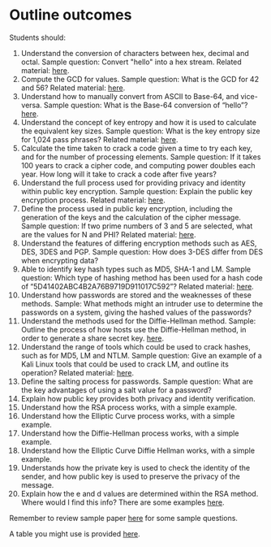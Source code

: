 # Outline outcomes

Students should:

1. Understand the conversion of characters between hex, decimal and octal. Sample question: Convert "hello" into a hex stream. Related material: [here](https://asecuritysite.com/Coding/ascii).
1. Compute the GCD for values. Sample question: What is the GCD for 42 and 56? Related material: [here](http://asecuritysite.com/encryption/gcd).
1. Understand how to manually convert from ASCII to Base-64, and vice-versa. Sample question: What is the Base-64 conversion of “hello”? [here](https://asecuritysite.com/Coding/ascii).
1. Understand the concept of key entropy and how it is used to calculate the equivalent key sizes. Sample question: What is the key entropy size for 1,024 pass phrases? Related material: [here](https://asecuritysite.com/encryption/en).
1. Calculate the time taken to crack a code given a time to try each key, and for the number of processing elements. Sample question: If it takes 100 years to crack a cipher code, and computing power doubles each year. How long will it take to crack a code after five years?
1. Understand the full process used for providing privacy and identity within public key encryption. Sample question: Explain the public key encryption process. Related material: [here](https://www.youtube.com/watch?v=KmQQOtZw2GQ).
1. Define the process used in public key encryption, including the generation of the keys and the calculation of the cipher message. Sample question: If two prime numbers of 3 and 5 are selected, what are the values for N and PHI? Related material: [here](https://asecuritysite.com/encryption/rsa).
1. Understand the features of differing encryption methods such as AES, DES, 3DES and PGP. Sample question: How does 3-DES differ from DES when encrypting data?
1. Able to identify key hash types such as MD5, SHA-1 and LM. Sample question: Which type of hashing method has been used for a hash code of “5D41402ABC4B2A76B9719D911017C592”? Related material: [here](https://asecuritysite.com/encryption/md5).
1. Understand how passwords are stored and the weaknesses of these methods. Sample: What methods might an intruder use to determine the passwords on a system, giving the hashed values of the passwords?
1. Understand the methods used for the Diffie-Hellman method. Sample: Outline the process of how hosts use the Diffie-Hellman method, in order to generate a share secret key. [here](https://asecuritysite.com/Encryption/diffie).
1. Understand the range of tools which could be used to crack hashes, such as for MD5, LM and NTLM. Sample question: Give an example of a Kali Linux tools that could be used to crack LM, and outline its operation? Related material: [here](https://www.youtube.com/watch?v=ENp-tDJn1uY).
1. Define the salting process for passwords. Sample question: What are the key advantages of using a salt value for a password?
1. Explain how public key provides both privacy and identity verification.
1. Understand how the RSA process works, with a simple example.
1. Understand how the Elliptic Curve process works, with a simple example.
1. Understand how the Diffie-Hellman process works, with a simple example.
1. Understand how the Elliptic Curve Diffie Hellman works, with a simple example.
1. Understands how the private key is used to check the identity of the sender, and how public key is used to preserve the privacy of the message.
1. Explain how the e and d values are determined within the RSA method. Where would I find this info? There are some examples [here](https://asecuritysite.com/log/rsa_examples.pdf).

Remember to review sample paper [here](https://github.com/billbuchanan/esecurity/blob/master/z_assessments/test01/fake_exam_paper.md) for some sample questions.

A table you might use is provided [here](https://asecuritysite.com/public/table.pdf).
